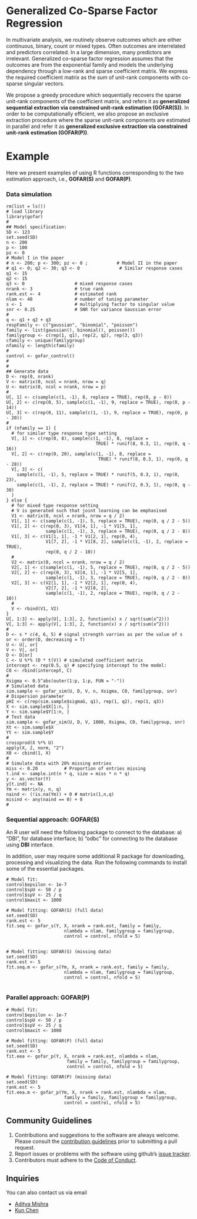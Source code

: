 # Generalized Co-Sparse Factor Regression

In multivariate analysis, we routinely observe outcomes which are either continuous, binary, count or mixed types. Often outcomes are interrelated and predictors correlated. In a large dimension, many predictors are irrelevant. Generalized co-sparse factor regression assumes that the outcomes are from the exponential family and models the underlying dependency through a low-rank and sparse coefficient matrix. We express the required coefficient matrix as the sum of unit-rank components with co-sparse singular vectors. 



We propose a greedy procedure which sequentially recovers the sparse unit-rank components of the coefficient matrix, and refers it as **generalized sequential extraction via constrained unit-rank estimation (GOFAR(S))**. In order to be computationally efficient, we also propose an exclusive extraction procedure where the sparse unit-rank components are estimated in parallel and refer it as **generalized exclusive extraction via constrained unit-rank estimation (GOFAR(P))**.



# Example

Here we present examples of using R functions corresponding to the two estimation approach, i.e., **GOFAR(S)** and **GOFAR(P)**. 

### Data simulation

```
rm(list = ls())
# load library
library(gofar)
#
## Model specification:
SD <- 123
set.seed(SD)
n <- 200
p <- 100
pz <- 0
# Model I in the paper
# n <- 200; p <- 300; pz <- 0 ;           # Model II in the paper
# q1 <- 0; q2 <- 30; q3 <- 0               # Similar response cases
q1 <- 15
q2 <- 15
q3 <- 0                   # mixed response cases
nrank <- 3                # true rank
rank.est <- 4             # estimated rank
nlam <- 40                # number of tuning parameter
s <- 1                    # multiplying factor to singular value
snr <- 0.25               # SNR for variance Gaussian error
#
q <- q1 + q2 + q3
respFamily <- c("gaussian", "binomial", "poisson")
family <- list(gaussian(), binomial(), poisson())
familygroup <- c(rep(1, q1), rep(2, q2), rep(3, q3))
cfamily <- unique(familygroup)
nfamily <- length(cfamily)
#
control <- gofar_control()
#
#
## Generate data
D <- rep(0, nrank)
V <- matrix(0, ncol = nrank, nrow = q)
U <- matrix(0, ncol = nrank, nrow = p)
#
U[, 1] <- c(sample(c(1, -1), 8, replace = TRUE), rep(0, p - 8))
U[, 2] <- c(rep(0, 5), sample(c(1, -1), 9, replace = TRUE), rep(0, p - 14))
U[, 3] <- c(rep(0, 11), sample(c(1, -1), 9, replace = TRUE), rep(0, p - 20))
#
if (nfamily == 1) {
  # for similar type response type setting
  V[, 1] <- c(rep(0, 8), sample(c(1, -1), 8, replace =
                                  TRUE) * runif(8, 0.3, 1), rep(0, q - 16))
  V[, 2] <- c(rep(0, 20), sample(c(1, -1), 8, replace =
                                   TRUE) * runif(8, 0.3, 1), rep(0, q - 28))
  V[, 3] <- c(
    sample(c(1, -1), 5, replace = TRUE) * runif(5, 0.3, 1), rep(0, 23),
    sample(c(1, -1), 2, replace = TRUE) * runif(2, 0.3, 1), rep(0, q - 30)
  )
} else {
  # for mixed type response setting
  # V is generated such that joint learning can be emphasised
  V1 <- matrix(0, ncol = nrank, nrow = q / 2)
  V1[, 1] <- c(sample(c(1, -1), 5, replace = TRUE), rep(0, q / 2 - 5))
  V1[, 2] <- c(rep(0, 3), V1[4, 1], -1 * V1[5, 1], 
               sample(c(1, -1), 3, replace = TRUE), rep(0, q / 2 - 8))
  V1[, 3] <- c(V1[1, 1], -1 * V1[2, 1], rep(0, 4), 
               V1[7, 2], -1 * V1[8, 2], sample(c(1, -1), 2, replace = TRUE), 
               rep(0, q / 2 - 10))
  #
  V2 <- matrix(0, ncol = nrank, nrow = q / 2)
  V2[, 1] <- c(sample(c(1, -1), 5, replace = TRUE), rep(0, q / 2 - 5))
  V2[, 2] <- c(rep(0, 3), V2[4, 1], -1 * V2[5, 1], 
               sample(c(1, -1), 3, replace = TRUE), rep(0, q / 2 - 8))
  V2[, 3] <- c(V2[1, 1], -1 * V2[2, 1], rep(0, 4), 
               V2[7, 2], -1 * V2[8, 2], 
               sample(c(1, -1), 2, replace = TRUE), rep(0, q / 2 - 10))
  #
  V <- rbind(V1, V2)
}
U[, 1:3] <- apply(U[, 1:3], 2, function(x) x / sqrt(sum(x^2)))
V[, 1:3] <- apply(V[, 1:3], 2, function(x) x / sqrt(sum(x^2)))
#
D <- s * c(4, 6, 5) # signal strength varries as per the value of s
or <- order(D, decreasing = T)
U <- U[, or]
V <- V[, or]
D <- D[or]
C <- U %*% (D * t(V)) # simulated coefficient matrix
intercept <- rep(0.5, q) # specifying intercept to the model:
C0 <- rbind(intercept, C)
#
Xsigma <- 0.5^abs(outer(1:p, 1:p, FUN = "-"))
# Simulated data
sim.sample <- gofar_sim(U, D, V, n, Xsigma, C0, familygroup, snr) 
# Dispersion parameter
pHI <- c(rep(sim.sample$sigmaG, q1), rep(1, q2), rep(1, q3)) 
X <- sim.sample$X[1:n, ]
Y <- sim.sample$Y[1:n, ]
# Test data
sim.sample <- gofar_sim(U, D, V, 1000, Xsigma, C0, familygroup, snr)  
Xt <- sim.sample$X
Yt <- sim.sample$Y
#
crossprod(X %*% U)
apply(X, 2, norm, "2")
X0 <- cbind(1, X)
#
# Simulate data with 20% missing entries
miss <- 0.20          # Proportion of entries missing 
t.ind <- sample.int(n * q, size = miss * n * q)
y <- as.vector(Y)
y[t.ind] <- NA
Ym <- matrix(y, n, q)
naind <- (!is.na(Ym)) + 0 # matrix(1,n,q)
misind <- any(naind == 0) + 0
#
```

### Sequential approach: GOFAR(S)
An R user will need the following package to connect to the database: a) “DBI”, for database interface; b) “odbc” for connecting to the database using **DBI** interface.

In addition, user may require some additional R package for downloading, processing and visualizing the data. Run the following commands to install some of the essential packages.


```
# Model fit:
control$epsilon <- 1e-7
control$spU <- 50 / p
control$spV <- 25 / q
control$maxit <- 1000

# Model fitting: GOFAR(S) (full data)
set.seed(SD)
rank.est <- 5
fit.seq <- gofar_s(Y, X, nrank = rank.est, family = family, 
                      nlambda = nlam, familygroup = familygroup, 
                      control = control, nfold = 5)


# Model fitting: GOFAR(S) (missing data)
set.seed(SD)
rank.est <- 5
fit.seq.m <- gofar_s(Ym, X, nrank = rank.est, family = family, 
                      nlambda = nlam, familygroup = familygroup, 
                      control = control, nfold = 5)


```
### Parallel approach: GOFAR(P)


```
# Model fit:
control$epsilon <- 1e-7
control$spU <- 50 / p
control$spV <- 25 / q
control$maxit <- 1000

# Model fitting: GOFAR(P) (full data)
set.seed(SD)
rank.est <- 5
fit.eea <- gofar_p(Y, X, nrank = rank.est, nlambda = nlam,
                       family = family, familygroup = familygroup, 
                       control = control, nfold = 5)

# Model fitting: GOFAR(P) (missing data)
set.seed(SD)
rank.est <- 5
fit.eea.m <- gofar_p(Ym, X, nrank = rank.est, nlambda = nlam,
                      family = family, familygroup = familygroup, 
                      control = control, nfold = 5)
```






Community Guidelines
--------------------

1.  Contributions and suggestions to the software are always welcome.
    Please consult the [contribution guidelines](https://github.com/mingzehuang/latentcor/blob/master/CONTRIBUTING.md) prior
    to submitting a pull request.
2.  Report issues or problems with the software using github’s [issue
    tracker](https://github.com/amishra-stats/gofar/issues).
3.  Contributors must adhere to the [Code of Conduct](https://github.com/amishra-stats/gofar/blob/master/CODE_OF_CONDUCT.md).


## Inquiries

You can also contact us via email

- [Aditya Mishra](mailto:amishra@flatironinstitute.org)
- [Kun Chen](mailto:kun.chen@uconn.edu)

